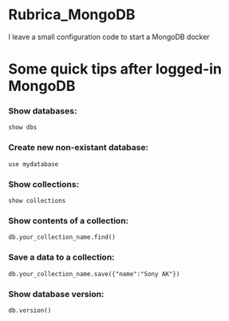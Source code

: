 # Rubrica_MongoDB
I leave a small configuration code to start a MongoDB docker 

# Some quick tips after logged-in MongoDB
### Show databases:

```
show dbs
```
### Create new non-existant database:

```
use mydatabase
```
### Show collections:

```
show collections
```
### Show contents of a collection:

```
db.your_collection_name.find()
```
### Save a data to a collection:

```
db.your_collection_name.save({"name":"Sony AK"})
```
### Show database version:

```
db.version()
```
